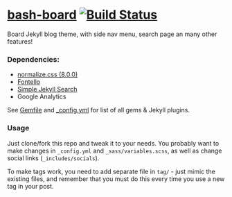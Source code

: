# [bash-board](https://vllur.github.io/bash-board/) [![Build Status](https://travis-ci.org/vllur/bash-board.svg?branch=master)](https://travis-ci.org/vllur/bash-board)

Board Jekyll blog theme, with side nav menu, search page an many other features!

### Dependencies:
  - [normalize.css (8.0.0)](https://github.com/necolas/normalize.css/)
  - [Fontello](http://fontello.com/)
  - [Simple Jekyll Search](https://github.com/christian-fei/Simple-Jekyll-Search)
  - Google Analytics

See [Gemfile](./Gemfile) and [_config.yml](./_config.yml) for list of all gems & Jekyll plugins.

### Usage
Just clone/fork this repo and tweak it to your needs. You probably want to make changes in ```_config.yml``` and ```_sass/variables.scss```, as well as change social links (```_includes/socials```).

To make tags work, you need to add separate file in ```tag/``` - just mimic the existing files, and remember that you must do this every time you use a new tag in your post.
